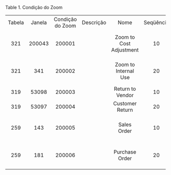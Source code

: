 <div id="d110357e1" class="table">

<div class="table-title">

Table 1. Condição do
Zoom

</div>

<div class="table-contents">

|        |        |                  |           |                         |           |                                                                                                                                                                        |                |
| :----: | :----: | :--------------: | :-------: | :---------------------: | :-------: | :--------------------------------------------------------------------------------------------------------------------------------------------------------------------: | :------------: |
| Tabela | Janela | Condição do Zoom | Descrição |          Nome           | Seqüência |                                                                               Sql WHERE                                                                                | Lógica de Zoom |
|  321   | 200043 |      200001      |           | Zoom to Cost Adjustment |    10     | M\_Inventory.C\_DocType\_ID in ( select c\_doctype\_id from c\_doctype where c\_doctype.ad\_client\_id=m\_inventory.ad\_client\_id and c\_doctype.docsubtypeinv='CA' ) |                |
|  321   |  341   |      200002      |           |  Zoom to Internal Use   |    20     | M\_Inventory.C\_DocType\_ID in ( select c\_doctype\_id from c\_doctype where c\_doctype.ad\_client\_id=m\_inventory.ad\_client\_id and c\_doctype.docsubtypeinv='IU' ) |                |
|  319   | 53098  |      200003      |           |    Return to Vendor     |    10     |                                                                    M\_InOut.MovementType IN ('V-')                                                                     |                |
|  319   | 53097  |      200004      |           |     Customer Return     |    20     |                                                                    M\_InOut.MovementType IN ('C+')                                                                     |                |
|  259   |  143   |      200005      |           |       Sales Order       |    10     |              'SOO' = (SELECT DocBaseType FROM C\_DocType WHERE C\_DocType\_ID=C\_Order.C\_DocTypeTarget\_ID AND AD\_Client\_ID = C\_Order.AD\_Client\_ID)              |  @IsSOTrx@=Y   |
|  259   |  181   |      200006      |           |     Purchase Order      |    20     |              'POO' = (SELECT DocBaseType FROM C\_DocType WHERE C\_DocType\_ID=C\_Order.C\_DocTypeTarget\_ID AND AD\_Client\_ID = C\_Order.AD\_Client\_ID)              |  @IsSOTrx@=N   |

</div>

</div>
